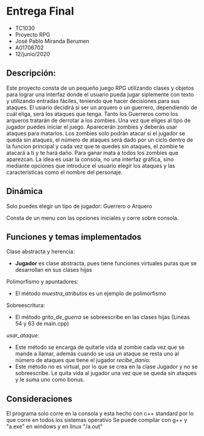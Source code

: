 # Entrega Final
- TC1030
- Proyecto RPG
- José Pablo Miranda Berumen
- A01706702
- 12/junio/2020
## Descripción:
Este proyecto consta de un pequeño juego RPG utilizando clases y objetos para lograr una interfaz donde el usuario pueda jugar siplemente con texto y utilizando entradas fáciles, teniendo que hacer decisiones para sus ataques.
El usiario decidirá si ser un arquero o un guerrero, dependiendo de cuál eliga, será los ataques que tenga. Tanto los Guerreros como los arqueros tratarán de derrotar a los zombies. Una vez que eliges al tipo de jugador puedes iniciar el juego.  Aparecerán zombies y deberás usar ataques para matarlos. Los zombies solo podrán atacar si el jugador se queda sin ataques, el número de ataques será dado por un ciclo dentro de la funcion principal y cada vez que te quedes sin ataques, el zombie te atacará a ti y te hará daño. Para ganar mata a  todos los zombies que aparezcan.
La idea es usar la consola, no una interfaz gráfica, sino mediante opciones que introduce el usuario elegir los ataques y las características como el nombre del personaje. 
## Dinámica
Solo puedes elegir un tipo de jugador:
Guerrero o Arquero

Consta de un menu con las opciones iniciales y corre sobre consola.
## Funciones y temas implementados
Clase abstracta y herencia:
- **Jugador** es clase abstracta, pues tiene funciones virtuales puras que se desarrollan en sus clases hijas

Polimorfismo y apuntadores:
- El método _muestra_atributos_ es un ejemplo de polimorfismo

Sobreescritura:
- El método _grito_de_guerra_ se sobreescribe en las clases hijas (Lineas 54 y 63 de main.cpp)

_usar_ataque_:
- Este método se encarga de quitarle vida al zombie cada vez que se mande a llamar, además cuando se usa un ataque se resta uno al número de ataques que tiene el jugador
_recibe_danio_:
- Este método no es virtual, por lo que se crea en la clase Jugador y no se sobreescribe. Le quita vida al jugador una vez que se queda sin ataques y le suma uno como bonus.
## Consideraciones
El programa solo corre en la consola y esta hecho con c++ standard por lo que corre en todos los sistemas operativo
Se puede compilar con g++ y "a.exe" en windows y en linux "/a.out"
